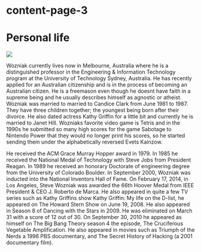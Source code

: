 content-page-3
==============

<!doctype HTML>
<html>
<head>
	<link type="text/css" rel="stylesheet" href="stylesheet.css"/>
	<title>Personal life steve Wozniak</title>
<body>
<h1>Personal life</h1>
<img
src="http://www.computerhistory.org/fellowawards/media/img/fellows/1997_steve_wozniak.jpg"/>
<p>Wozniak currently lives now in Melbourne, Australia where he is a
distinguished professor in the Engineering & Information Technology program at
the University of Technology Sydney, Australia. He has recently applied for an
Australian citizenship and is in the process of becoming an Australian citizen.
He is a freemason even though he doesnt have faith in a supreme being and he
usually describes himself as agnostic or atheist. Wozniak was married to
married to Candice Clark from June 1981 to 1987. They have three children
together; the youngest being born after their divorce. He also dated actress
Kathy Griffin for a little bit and currently he is married to Janet Hill.
Wozniaks favorite video game is Tetris and in the 1990s he submitted so many
high scores for the game Sabotage to Nintendo Power that they would no longer
print his scores, so he started sending them under the alphabetically reversed
Evets Kainzow.</p>
<p>He received the ACM Grace Murray Hopper award in 1979. In 1985 he received
the National Medal of Technology with Steve Jobs from President Reagan. In 1989
he received an honorary Doctorate of engineering degree from the University of
Colorado Boulder. In September 2000, Wozniak was inducted into the National
Inventors Hall of Fame. On February 17, 2014, in Los Angeles, Steve Wozniak was
awarded the 66th Hoover Medal from IEEE President & CEO J. Roberto de Marca. He
also appeared in quite a few TV series such as Kathy Griffins show Kathy
Griffin: My life on the D-list, he appeared on The Howard Stern Show on June
19, 2008. He also appeared in Season 8 of Dancing with the Stars in 2009. He
was eliminated on March 31 with a score of 12 out of 30. On September 30, 2010
he appeared as himself on The Big Bang Theory season 4 the episode, The
Cruciferous Vegetable Amplification. He also appeared in movies such as Triumph
of the Nerds a 1996 PBS documentary, and The Secret History of Hacking (a 2001
documentary film).</p>
</body>
</head>
</html>
